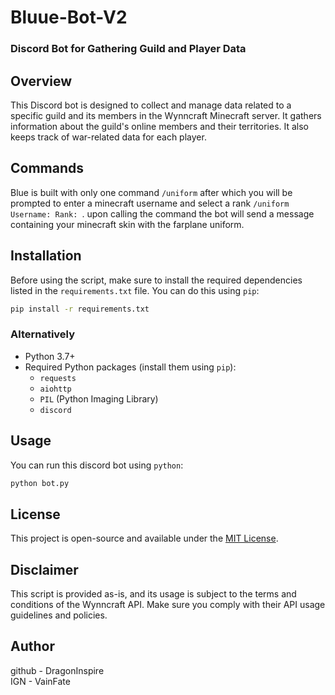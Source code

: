 # Bluue-Bot-V2
### Discord Bot for Gathering Guild and Player Data

## Overview
This Discord bot is designed to collect and manage data related to a specific guild and its members in the Wynncraft Minecraft server. It gathers information about the guild's online members and their territories. It also keeps track of war-related data for each player.

## Commands
Blue is built with only one command `/uniform` after which you will be prompted to enter a minecraft username and select a rank `/uniform Username: Rank: `.
upon calling the command the bot will send a message containing your minecraft skin with the farplane uniform.

## Installation

Before using the script, make sure to install the required dependencies listed in the `requirements.txt` file. You can do this using `pip`:

```bash
pip install -r requirements.txt
```
### Alternatively
- Python 3.7+
- Required Python packages (install them using `pip`):
  - `requests`
  - `aiohttp`
  - `PIL` (Python Imaging Library)
  - `discord`

## Usage

You can run this discord bot using `python`:

```bash
python bot.py
```

## License
This project is open-source and available under the [MIT License](LICENSE).

## Disclaimer

This script is provided as-is, and its usage is subject to the terms and conditions of the Wynncraft API. Make sure you comply with their API usage guidelines and policies.

## Author

github - DragonInspire <br>
IGN - VainFate

